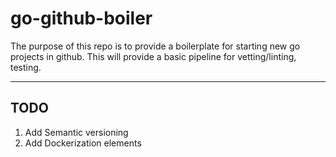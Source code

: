 # go-github-boiler
The purpose of this repo is to provide a boilerplate for starting new go projects in github. This will provide
a basic pipeline for vetting/linting, testing.

---

## TODO
1) Add Semantic versioning
2) Add Dockerization elements 

